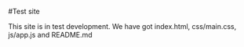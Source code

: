 #Test site

This site is in test development.
We have got index.html, css/main.css, js/app.js and README.md